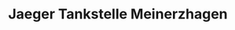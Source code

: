 ---
title: "Jaeger Tankstelle Meinerzhagen"
url: /meinerzhagen/jaeger-tankstelle-meinerzhagen/
shop: Allgemein
---